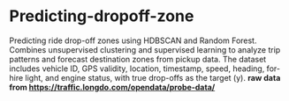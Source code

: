 # Predicting-dropoff-zone
Predicting ride drop-off zones using HDBSCAN and Random Forest. Combines unsupervised clustering and supervised learning to analyze trip patterns and forecast destination zones from pickup data.
The dataset includes vehicle ID, GPS validity, location, timestamp, speed, heading, for-hire light, and engine status, with true drop-offs as the target (y). 
**raw data from https://traffic.longdo.com/opendata/probe-data/**

